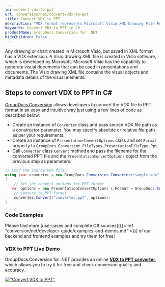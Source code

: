 ```yaml
---
id: convert-vdx-to-ppt
url: conversion/net/convert-vdx-to-ppt
title: Convert VDX to PPT
description: "VDX format represents Microsoft Visio XML Drawing File Format with .vdx extension. Learn how to convert VDX to PPT file programmatically in C# language using GroupDocs.Conversion for .NET library."
keywords: Convert VDX to PPT in C#
productName: GroupDocs.Conversion for .NET
hideChildren: False
---
```


Any drawing or chart created in Microsoft Visio, but saved in XML format has a VDX extension. A Visio drawing XML file is created in Visio software, which is developed by Microsoft. Microsoft Visio has the capability to generate visual documents that can be used in presentations and documents. The Visio drawing XML file contains the visual objects and metadata details of the visual elements.

## Steps to convert VDX to PPT in C#

[GroupDocs.Conversion](https://products.groupdocs.com/conversion/net) allows developers to convert the VDX file to PPT format in an easy and intuitive way just using a few lines of code as described below:

* Create an instance of `Converter` class and pass source VDX file path as a constructor parameter. You may specify absolute or relative file path as per your requirements. 
* Create an instance of `PresentationConvertOptions` class and set `Format` property to `GroupDocs.Conversion.FileTypes.PresentationFileType.Ppt`.
* Call `Converter` class `Convert` method and pass the filename for the converted PPT file and the `PresentationConvertOptions` object from the previous step as parameters.

```csharp
// Load the source VDX file
using (var converter = new GroupDocs.Conversion.Converter("sample.vdx"))
{
    // Set the convert options for PPT format
   var options = new PresentationConvertOptions { Format = GroupDocs.Conversion.FileTypes.PresentationFileType.Ppt };
    // Convert to PPT format
    converter.Convert("converted.ppt", options);
}
```

### Code Examples

Please find more [use-cases and complete C# sources]({{< ref "conversion/net/developer-guide/examples-and-demos.md" >}}) of our backend and frontend examples and try them for free!

### VDX to PPT Live Demo

GroupDocs.Conversion for .NET provides an online [**VDX to PPT converter**](https://products.groupdocs.app/conversion/vdx-to-ppt), which allows you to try it for free and check conversion quality and accuracy.

[!["Convert VDX to PPT"](conversion/net/images/convert-to-ppt/convert-vdx-to-ppt.png)](https://products.groupdocs.app/conversion/vdx-to-ppt)